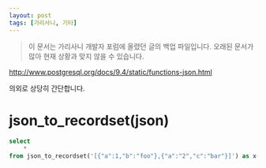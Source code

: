 ```yaml
---
layout: post
tags: [가리사니, 기타]
---
```


> 이 문서는 가리사니 개발자 포럼에 올렸던 글의 백업 파일입니다.
오래된 문서가 많아 현재 상황과 맞지 않을 수 있습니다.


http://www.postgresql.org/docs/9.4/static/functions-json.html

의외로 상당히 간단합니다.

# json_to_recordset(json)

``` sql
select
	*
from json_to_recordset('[{"a":1,"b":"foo"},{"a":"2","c":"bar"}]') as x(a int, b text);
```
